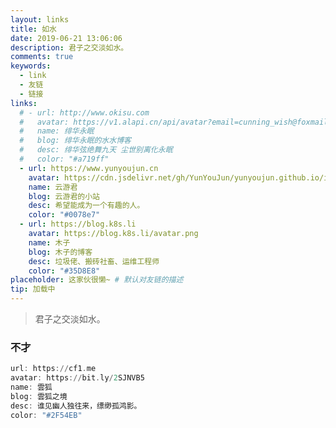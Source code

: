 ```yaml
---
layout: links
title: 如水
date: 2019-06-21 13:06:06
description: 君子之交淡如水。
comments: true
keywords: 
  - link
  - 友链
  - 链接
links:
  # - url: http://www.okisu.com
  #   avatar: https://v1.alapi.cn/api/avatar?email=cunning_wish@foxmail.com&size=250
  #   name: 绯华永眠
  #   blog: 绯华永眠的水水博客
  #   desc: 绯华弦绝舞九天 尘世别离化永眠
  #   color: "#a719ff"
  - url: https://www.yunyoujun.cn
    avatar: https://cdn.jsdelivr.net/gh/YunYouJun/yunyoujun.github.io/images/avatar.jpg
    name: 云游君
    blog: 云游君的小站
    desc: 希望能成为一个有趣的人。
    color: "#0078e7"
  - url: https://blog.k8s.li
    avatar: https://blog.k8s.li/avatar.png
    name: 木子
    blog: 木子的博客
    desc: 垃圾佬、搬砖社畜、运维工程师
    color: "#35D8E8"
placeholder: 这家伙很懒~ # 默认对友链的描述
tip: 加载中
---
```


>君子之交淡如水。

### 不才

```a
url: https://cf1.me
avatar: https://bit.ly/2SJNVB5
name: 雲狐
blog: 雲狐之境
desc: 谁见幽人独往来，缥缈孤鸿影。
color: "#2F54EB"
```
